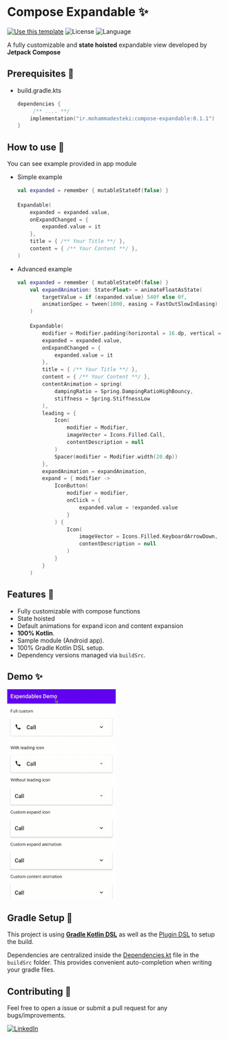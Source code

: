# Compose Expandable ✨

[![Use this template](https://img.shields.io/badge/from-jetpack--compose-brightgreen?style=for-the-badge&logo=android)](https://developer.android.com/jetpack/compose) ![License](https://img.shields.io/badge/license-MIT-green?style=for-the-badge) ![Language](https://img.shields.io/github/languages/top/mohammadestk/compose-expandable?color=blue&logo=kotlin&style=for-the-badge)


A fully customizable and **state hoisted** expandable view developed by **Jetpack Compose**

## Prerequisites 👑

* build.gradle.kts
	```kotlin
	dependencies {
         /** .... **/
		implementation("ir.mohammadesteki:compose-expandable:0.1.1")
	}
	```

## How to use 👣

You can see example provided in app module

* Simple example
    ```kotlin
    val expanded = remember { mutableStateOf(false) }

    Expandable(
        expanded = expanded.value,
        onExpandChanged = {
            expanded.value = it
        },
        title = { /** Your Title **/ },
        content = { /** Your Content **/ },
    )
    ```

* Advanced example
    ```kotlin
    val expanded = remember { mutableStateOf(false) }
        val expandAnimation: State<Float> = animateFloatAsState(
            targetValue = if (expanded.value) 540f else 0f,
            animationSpec = tween(1000, easing = FastOutSlowInEasing)
        )

        Expandable(
            modifier = Modifier.padding(horizontal = 16.dp, vertical = 8.dp),
            expanded = expanded.value,
            onExpandChanged = {
                expanded.value = it
            },
            title = { /** Your Title **/ },
            content = { /** Your Content **/ },
            contentAnimation = spring(
                dampingRatio = Spring.DampingRatioHighBouncy,
                stiffness = Spring.StiffnessLow
            ),
            leading = {
                Icon(
                    modifier = Modifier,
                    imageVector = Icons.Filled.Call,
                    contentDescription = null
                )
                Spacer(modifier = Modifier.width(20.dp))
            },
            expandAnimation = expandAnimation,
            expand = { modifier ->
                IconButton(
                    modifier = modifier,
                    onClick = {
                        expanded.value = !expanded.value
                    }
                ) {
                    Icon(
                        imageVector = Icons.Filled.KeyboardArrowDown,
                        contentDescription = null
                    )
                }
            }
        )
    ```

## Features 🎨

- Fully customizable with compose functions
- State hoisted
- Default animations for expand icon and content expansion
- **100% Kotlin**.
- Sample module (Android app).
- 100% Gradle Kotlin DSL setup.
- Dependency versions managed via `buildSrc`.

## Demo ✨

<img src="https://github.com/mohammadestk/compose-expandable/blob/master/demo/sample.gif" width="252" height="486" />

## Gradle Setup 🐘

This project is using [**Gradle Kotlin DSL**](https://docs.gradle.org/current/userguide/kotlin_dsl.html) as well as the [Plugin DSL](https://docs.gradle.org/current/userguide/plugins.html#sec:plugins_block) to setup the build.

Dependencies are centralized inside the [Dependencies.kt](buildSrc/src/main/kotlin/Dependencies.kt) file in the `buildSrc` folder. This provides convenient auto-completion when writing your gradle files.

## Contributing 🤝

Feel free to open a issue or submit a pull request for any bugs/improvements.

[![LinkedIn][linkedin-shield]][linkedin-url]

[linkedin-shield]: https://img.shields.io/badge/-LinkedIn-black.svg?style=for-the-badge&logo=linkedin&colorB=555
[linkedin-url]: https://linkedin.com/in/mohammadesteki